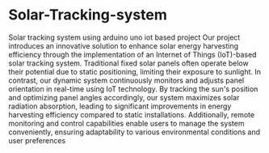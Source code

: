 # Solar-Tracking-system
Solar tracking system using arduino uno iot based project
Our project introduces an innovative solution to enhance solar energy harvesting efficiency through the implementation of an Internet of Things (IoT)-based solar tracking system. Traditional fixed solar panels often operate below their potential due to static positioning, limiting their exposure to sunlight. In contrast, our dynamic system continuously monitors 
and adjusts panel orientation in real-time using IoT technology. By tracking the sun's position and optimizing panel angles accordingly, our system maximizes solar radiation absorption, leading to significant improvements in energy harvesting efficiency compared to static installations. Additionally, remote monitoring and control capabilities enable users to manage the system conveniently, ensuring adaptability to various environmental conditions 
and user preferences
